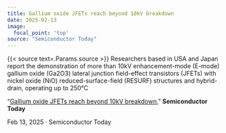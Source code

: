 ```yaml
---
title: Gallium oxide JFETs reach beyond 10kV breakdown
date: 2025-02-13
image:
  focal_point: 'top'
source: "Semiconductor Today"
---
```

{{< source text=.Params.source >}}
Researchers based in USA and Japan report the demonstration of more than 10kV enhancement-mode (E-mode) gallium oxide (Ga2O3) lateral junction field-effect transistors (JFETs) with nickel oxide (NiO) reduced-surface-field (RESURF) structures and hybrid-drain, operating up to 250°C

<!--more-->

“[Gallium oxide JFETs reach beyond 10kV breakdown](https://semiconductor-today.com/news_items/2025/feb/virginia-130225.shtml),” <strong>Semiconductor Today</strong>
<div class="manual-meta">
  Feb 13, 2025 &middot; Semiconductor Today
</div>

